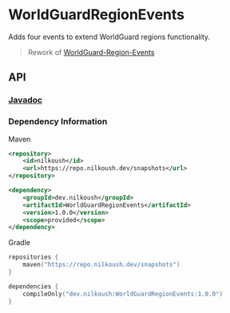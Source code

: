 # WorldGuardRegionEvents
Adds four events to extend WorldGuard regions functionality.

> Rework of [WorldGuard-Region-Events](https://github.com/mewin/WorldGuard-Region-Events)

## API

### [Javadoc]()

### Dependency Information
Maven
```xml
<repository>
    <id>nilkoush</id>
    <url>https://repo.nilkoush.dev/snapshots</url>
</repository>
```
```xml
<dependency>
    <groupId>dev.nilkoush</groupId>
    <artifactId>WorldGuardRegionEvents</artifactId>
    <version>1.0.0</version>
    <scope>provided</scope>
</dependency>
```

Gradle
```kotlin
repositories {
    maven("https://repo.nilkoush.dev/snapshots")
}
```
```kotlin
dependencies {
    compileOnly("dev.nilkoush:WorldGuardRegionEvents:1.0.0")
}
```